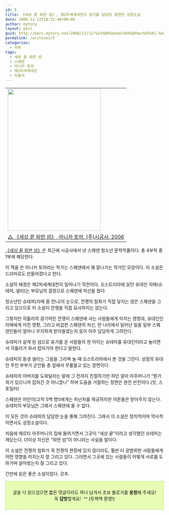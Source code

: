 ```yaml
---
id: 5
title: 《세상 끝 외딴 섬》, 제2차세계대전의 광기를 담담히 표현한 성장소설
date: 2008-11-12T18:52:48+00:00
author: mytory
layout: post
guid: http://marx.mytory.net/2008/11/12/%e3%80%8a%ec%84%b8%ec%83%81-%eb%81%9d-%ec%99%b8%eb%94%b4-%ec%84%ac%e3%80%8b-%ec%a0%9c2%ec%b0%a8%ec%84%b8%ea%b3%84%eb%8c%80%ec%a0%84%ec%9d%98-%ea%b4%91%ea%b8%b0%eb%a5%bc-%eb%8b%b4%eb%8b%b4%ed%9e%88/
permalink: /archives/5
categories:
  - 리뷰
tags:
  - 세상 끝 외딴 섬
  - 스웨덴
  - 아니카 토어
  - 제2차세계대전
  - 히틀러
---
```

<table align="center" width="295" border="0" cellspacing="0" cellpadding="0">
  <tr>
    <td>
      <img src="http://marx.mytory.net/wp-content/uploads/1/491b25951ab0dCA.jpg" class="aligncenter" width="295" height="450" alt="" filename="end_of_world.jpg" filemime="" />
    </td>
  </tr>
  
  <tr>
    <td class="smallText">
      <a href="http://www.sigongjunior.com/book/bookDetail.php?seq=526" target="_blank" title="[http://www.sigongjunior.com/book/bookDetail.php?seq=526]로 이동합니다.">△ 《세상 끝 외딴 섬》, 아니카 토어, (주)시공사, 2006</a>
    </td>
  </tr>
</table>

<a href="http://www.sigongjunior.com/book/bookDetail.php?seq=526" target="_blank" title="[http://www.sigongjunior.com/book/bookDetail.php?seq=526]로 이동합니다.">《세상 끝 외딴 섬》</a>은 최근에 시공사에서 낸 스웨덴 청소년 문학작품이다. 총 4부작 중 1부에 해당한다.

이 책을 쓴 아니카 토어라는 작가는 스웨덴에서 꽤 잘나가는 작가인 모양이다. 이 소설은 드라마로도 만들어졌다고 한다.

소설의 배경은 제2차세계대전이 일어나기 직전이다. 오스트리아에 살던 유대인 자매(슈테피, 넬리)는 부모님의 결정으로 스웨덴에 피신을 왔다.

청소년인 슈테피(자매 중 언니)의 눈으로, 전쟁의 참화가 직접 닿지는 않은 스웨덴을 그리고 있으므로 이 소설이 전쟁을 직접 묘사하지는 않는다.

그렇지만 히틀러의 광기어린 전쟁이 스웨덴에 사는 사람들에게 미치는 영향과, 유대인인 자매에게 미친 영향, 그리고 비겁한 스웨덴의 처신, 먼 나라에서 일어난 일을 일부 스웨덴인들이 얼마나 무지하게 받아들였는지 등이 아주 담담하게 그려진다.

슈테피가 살게 된 섬으로 휴가를 온 사람들의 한 아이는 슈테피를 유대인이라고 놀리면서 히틀러가 와서 잡아가야 한다고 말한다.

슈테피의 동생 넬리는 그림을 그리며 놀 때 오스트리아에서 본 것을 그린다. 상점의 유대인 주인 부부가 군인들 총 앞에서 무릎꿇고 있는 장면이다.

슈테피의 아버지를 도와달라는 말에 그 전까지 친절하기만 하던 알마 아주머니가 “뭔가 죄가 있으니까 잡혀간 것 아니겠니” 하며 도움을 거절하는 장면은 완전 반전이다.(앗, 스포일러)

스웨덴은 어린이(고작 5백 명!)에게는 피난처를 제공하지만 어른들은 받아주지 않는다. 슈테피의 부모님은 그래서 스웨덴에 올 수 없다.

이 모든 것이 슈테피의 담담한 눈을 통해 그려진다. 그래서 이 소설은 정치적이며 역사적이면서도 성장소설이다.

처음에 메르타 아주머니의 집에 들어가면서 그곳이 “세상 끝”이라고 생각했던 슈테피는 깨닫는다. 더이상 자신은 “외딴 섬”이 아니라는 사실을 말이다.

이 소설은 전쟁의 참화가 꼭 전쟁의 현장에 있지 않더라도, 훨씬 더 광범위한 사람들에게 어떤 영향을 미치는지 잘 그리고 있다. 그러면서 그곳에 있는 사람들이 어떻게 서로를 도와가며 살아왔는지 잘 그리고 있다.

간만에 읽은 좋은 소설이었다. 강추.

<div>
  <div class="txc-textbox" style="border-top-style: dashed; border-right-style: dashed; border-bottom-style: dashed; border-left-style: dashed; border-top-width: 1px; border-right-width: 1px; border-bottom-width: 1px; border-left-width: 1px; border-top-color: rgb(159, 211, 49); border-right-color: rgb(159, 211, 49); border-bottom-color: rgb(159, 211, 49); border-left-color: rgb(159, 211, 49); background-color: rgb(231, 253, 181); padding-top: 10px; padding-right: 10px; padding-bottom: 10px; padding-left: 10px; ">
    <p align="center">
      <span class="body">글을 다 읽으셨으면 짧은 댓글이라도 하나 남겨서 초보 블로거를 <strong>응원</strong>해 주세요! <br /> 꼭 <strong>답방</strong>할게요!  ^^ (트랙백 환영!)</span>
    </p>
  </div>
</div>